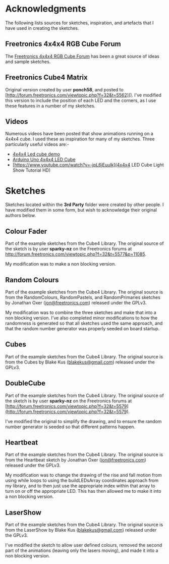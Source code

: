 # Acknowledgments

The following lists sources for sketches, inspiration, and artefacts that I have used in creating the sketches.

## Freetronics 4x4x4 RGB Cube Forum
The [Freetronics 4x4x4 RGB Cube Forum](http://forum.freetronics.com/viewforum.php?f=32) has been a great source of ideas and sample sketches.

## Freetronics Cube4 Matrix
Original version created by user **ponch58**, and posted to [http://forum.freetronics.com/viewtopic.php?f=32&t=5562](). I've modified this version to include the position of each LED and the corners, as I use these features in a number of my sketches.

## Videos
Numerous videos have been posted that show animations running on a 4x4x4 cube. I used these as inspiration for many of my sketches. Three particularly useful videos are:-

* [4x4x4 Led cube demo](https://www.youtube.com/watch?v=adXXSitxPdo)
* [Arduino Uno 4x4x4 LED Cube](https://www.youtube.com/watch?v=XplWwPg8Blk)
* [https://www.youtube.com/watch?v=-jpL6jEuulk](4x4x4 LED Cube Light Show  Tutorial HD)

# Sketches
Sketches located within the **3rd Party** folder were created by other people. I have modified them in some form, but wish to acknowledge their original authors below.

## Colour Fader
Part of the example sketches from the Cube4 Library. The original source of the sketch is by user **sparky-nz** on the Freetronics forums at http://forum.freetronics.com/viewtopic.php?f=32&t=5577&p=11085.

My modification was to make a non blocking version.

## Random Colours
Part of the example sketches from the Cube4 Library. The original source is from the RandomColours, RandomPastels, and RandomPrimaries sketches by Jonathan Oxer (jon@freetronics.com) released under the GPLv3.

My modification was to combine the three sketches and make that into a non blocking version. I've also completed minor modifications to how the randomness is generated so that all sketches used the same approach, and that the random number generator was properly seeded on board startup.

## Cubes
Part of the example sketches from the Cube4 Library. The original source is from the Cubes by Blake Kus (blakekus@gmail.com) released under the GPLv3.

## DoubleCube
Part of the example sketches from the Cube4 Library. The original source of the sketch is by user **sparky-nz** on the Freetronics forums at [http://forum.freetronics.com/viewtopic.php?f=32&t=5579](http://forum.freetronics.com/viewtopic.php?f=32&t=5579). 

I've modified the original to simplify the drawing, and to ensure the random number generator is seeded so that different patterns happen.

## Heartbeat
Part of the example sketches from the Cube4 Library. The original source is from the Heartbeat sketch by Jonathan Oxer (jon@freetronics.com) released under the GPLv3.

My modification was to change the drawing of the rise and fall motion from using while loops to using the buildLEDsArray coordinates approach from my library, and to then just use the appropriate index within that array to turn on or off the appropriate LED. This has then allowed me to make it into a non blocking version.

## LaserShow
Part of the example sketches from the Cube4 Library. The original source is from the LaserShow by Blake Kus (blakekus@gmail.com) released under the GPLv3.

I've modified the sketch to allow user defined colours, removed the second part of the animations (leaving only the lasers moving), and made it into a non blocking version.
